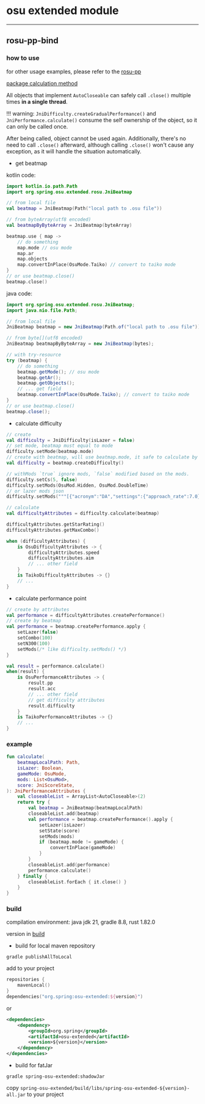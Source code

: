 # osu extended module

---
## rosu-pp-bind

### how to use

for other usage examples, please refer to the [rosu-pp](https://github.com/MaxOhn/rosu-pp)

[package calculation method](#example)

All objects that implement `AutoCloseable` can safely call `.close()` multiple times **in a single thread**.
 
!!! warning: `JniDifficulty.createGradualPerformance()` and `JniPerformance.calculate()` consume the self ownership of the object, so it can only be called once.

After being called, object cannot be used again. Additionally, there's no need to call `.close()` afterward, although calling `.close()` won't cause any exception, as it will handle the situation automatically.

- get beatmap

kotlin code:
```kotlin
import kotlin.io.path.Path
import org.spring.osu.extended.rosu.JniBeatmap

// from local file
val beatmap = JniBeatmap(Path("local path to .osu file"))

// from byteArray(utf8 encoded)
val beatmapByByteArray = JniBeatmap(byteArray)

beatmap.use { map ->
    // do something
    map.mode // osu mode
    map.ar
    map.objects
    map.convertInPlace(OsuMode.Taiko) // convert to taiko mode
}
// or use beatmap.close()
beatmap.close()
```
java code:

```java
import org.spring.osu.extended.rosu.JniBeatmap;
import java.nio.file.Path;

// from local file
JniBeatmap beatmap = new JniBeatmap(Path.of("local path to .osu file"));

// from byte[](utf8 encoded)
JniBeatmap beatmapByByteArray = new JniBeatmap(bytes);

// with try-resource
try (beatmap) {
    // do something
    beatmap.getMode(); // osu mode
    beatmap.getAr();
    beatmap.getObjects();
    // ... get field
    beatmap.convertInPlace(OsuMode.Taiko); // convert to taiko mode
}
// or use beatmap.close()
beatmap.close();
```
- calculate difficulty

```kotlin
// create
val difficulty = JniDifficulty(isLazer = false)
// set mode, beatmap must equal to mode 
difficulty.setMode(beatmap.mode)
// create with beatmap, will use beatmap.mode, it safe to calculate by this beatmap
val difficulty = beatmap.createDifficulty()

// withMods `true` ignore mods, `false` modified based on the mods.
difficulty.setCs(5, false)
difficulty.setMods(OsuMod.Hidden, OsuMod.DoubleTime)
// or lazer mods json
difficulty.setMods("""[{"acronym":"DA","settings":{"approach_rate":7.0}},{"acronym":"DT","settings":{"speed_change":1.3}},{"acronym":"HD"}]""")

// calculate
val difficultyAttributes = difficulty.calculate(beatmap)

difficultyAttributes.getStarRating()
difficultyAttributes.getMaxCombo()

when (difficultyAttributes) {
    is OsuDifficultyAttributes -> {
        difficultyAttributes.speed
        difficultyAttributes.aim
        // ... other field
    }
    is TaikoDifficultyAttributes -> {}
    // ...
}

```

- calculate performance point

```kotlin
// create by attributes
val performance = difficultyAttributes.createPerformance()
// create by beatmap
val performance = beatmap.createPerformance.apply {
    setLazer(false)
    setCombo(100)
    setN300(100)
    setMods(/* like difficulty.setMods() */)
}

val result = performance.calculate()
when(result) {
    is OsuPerformanceAttributes -> {
        result.pp
        result.acc
        // ... other field
        // get difficulty attributes
        result.difficulty 
    }
    is TaikoPerformanceAttributes -> {}
    // ...
}
```

### example

```kotlin
fun calculate(
    beatmapLocalPath: Path,
    isLazer: Boolean,
    gameMode: OsuMode,
    mods: List<OsuMod>,
    score: JniScoreState,
): JniPerformanceAttributes {
    val closeableList = ArrayList<AutoCloseable>(2)
    return try {
        val beatmap = JniBeatmap(beatmapLocalPath)
        closeableList.add(beatmap)
        val performance = beatmap.createPerformance().apply {
            setLazer(isLazer)
            setState(score)
            setMods(mods)
            if (beatmap.mode != gameMode) {
                convertInPlace(gameMode)
            }
        }
        closeableList.add(performance)
        performance.calculate()
    } finally {
        closeableList.forEach { it.close() }
    }
}
```

### build

compilation environment: java jdk 21, gradle 8.8, rust 1.82.0

version in [build](/build.gradle.kts)

- build for local maven repository

```shell
gradle publishAllToLocal
```
add to your project

```kotlin
repositories {
    mavenLocal()
}
dependencies("org.spring:osu-extended:${version}")
```
or
```xml
<dependencies>
    <dependency>
        <groupId>org.spring</groupId>
        <artifactId>osu-extended</artifactId>
        <version>${version}</version>
    </dependency>
</dependencies>
```

- build for fatJar

```shell
gradle spring-osu-extended:shadowJar
```

copy `spring-osu-extended/build/libs/spring-osu-extended-${version}-all.jar` to your project